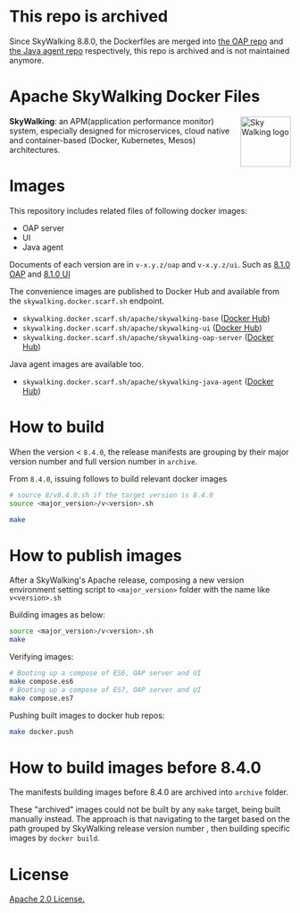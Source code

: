 # This repo is archived

Since SkyWalking 8.8.0, the Dockerfiles are merged
into [the OAP repo](https://github.com/apache/skywalking/tree/master/docker)
and [the Java agent repo](https://github.com/apache/skywalking-java) respectively, this repo is archived and is not
maintained anymore.

# Apache SkyWalking Docker Files

<img src="http://skywalking.apache.org/assets/logo.svg" alt="Sky Walking logo" height="90px" align="right" />

**SkyWalking**: an APM(application performance monitor) system, especially designed for 
microservices, cloud native and container-based (Docker, Kubernetes, Mesos) architectures.

# Images
This repository includes related files of following docker images:
 - OAP server
 - UI
 - Java agent
 
 Documents of each version are in `v-x.y.z/oap` and `v-x.y.z/ui`. Such as [8.1.0 OAP](8/8.1.0/oap) and [8.1.0 UI](8/8.1.0/ui)

The convenience images are published to Docker Hub and available from the `skywalking.docker.scarf.sh` endpoint.

- `skywalking.docker.scarf.sh/apache/skywalking-base` ([Docker Hub](https://hub.docker.com/r/apache/skywalking-base))
- `skywalking.docker.scarf.sh/apache/skywalking-ui` ([Docker Hub](https://hub.docker.com/r/apache/skywalking-ui))
- `skywalking.docker.scarf.sh/apache/skywalking-oap-server` ([Docker Hub](https://hub.docker.com/r/apache/skywalking-oap-server))

Java agent images are available too.
- `skywalking.docker.scarf.sh/apache/skywalking-java-agent` ([Docker Hub](https://hub.docker.com/r/apache/skywalking-java-agent))

# How to build

When the version < `8.4.0`, the release manifests are grouping by their major version number and full version number in `archive`.

From `8.4.0`, issuing follows to build relevant docker images

```sh
# source 8/v8.4.0.sh if the target version is 8.4.0
source <major_version>/v<version>.sh

make
```

# How to publish images

After a SkyWalking's Apache release, composing a new version environment setting script to `<major_version>` folder with the name like `v<version>.sh`

Building images as below:

```sh
source <major_version>/v<version>.sh
make
```

Verifying images:

```sh
# Booting up a compose of ES6, OAP server and UI
make compose.es6
# Booting up a compose of ES7, OAP server and UI
make compose.es7
```

Pushing built images to docker hub repos:

```sh
make docker.push
```

# How to build images before 8.4.0

The manifests building images before 8.4.0 are archived into `archive` folder.

These "archived" images could not be built by any `make` target, being built manually instead. 
The approach is that navigating to the target based on the path grouped by SkyWalking release version number
, then building specific images by `docker build`.

# License
[Apache 2.0 License.](/LICENSE)
